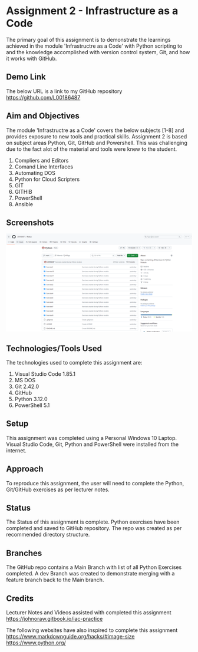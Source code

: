 # Assignment 2 - Infrastructure as a Code
The primary goal of this assignment is to demonstrate the learnings achieved in the module 'Infrastructre as a Code' with Python scripting to and the knowledge accomplished with version control system, Git, and how it works with GitHub.

## Demo Link 
The below URL is a link to my GitHub repository <br>
https://github.com/L00186487

## Aim and Objectives  
The module 'Infrastructre as a Code' covers the below subjects [1-8] and provides exposure to  new tools and practical skills. Assignment 2 is based on subject areas Python, Git, GitHub and Powershell. This was challenging due to the fact alot of the material and tools were knew to the student.

1. Compliers and Editors 
2. Comand Line Interfaces 
3. Automating DOS 
4. Python for Cloud Scripters 
5. GIT 
6. GITHIB 
7. PowerShell 
8. Ansible

## Screenshots

![My GitHub repo](https://github.com/L00186487/Python/blob/main/MyRepro.PNG "My GitHub repo")

## Technologies/Tools Used 
The technologies used to complete this assignment are:

1. Visual Studio Code 1.85.1
2. MS DOS
3. Git 2.42.0
4. GitHub
5. Python 3.12.0
5. PowerShell 5.1

## Setup 
This assignment was completed using a Personal Windows 10 Laptop. Visual Studio Code, Git, Python and PowerShell were installed from the internet.

## Approach
To reproduce this assignment, the user will need to complete the Python, Git/GitHub exercises as per lecturer notes.

## Status 
The Status of this assignment is complete. Python exercises have been completed and saved to GitHub repository. The repo was created as per recommended directory structure. 

## Branches
The  GitHub repo contains a Main Branch with list of all Python Exercises completed. A dev Branch was created to demonstrate merging with a feature branch back to the Main branch.

## Credits
Lecturer Notes and Videos assisted with completed this assignment <br>
https://johnoraw.gitbook.io/iac-practice

The following websites have also inspired to complete this assignment <br>
https://www.markdownguide.org/hacks/#image-size    <br>
https://www.python.org/





